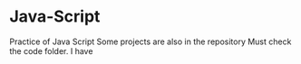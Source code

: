 # Java-Script
Practice of Java Script
Some projects are also in the repository
Must check the code folder.
I have
